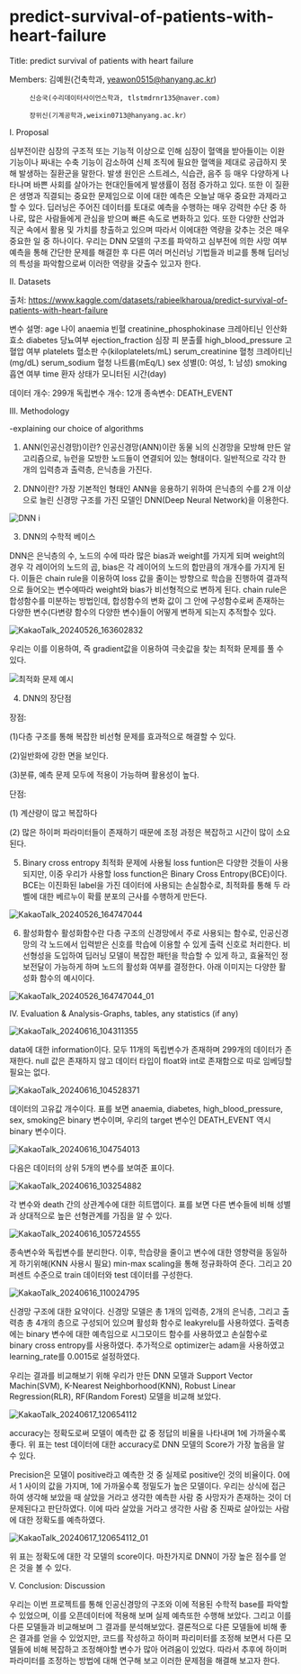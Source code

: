 # predict-survival-of-patients-with-heart-failure
Title: predict survival of patients with heart failure

Members: 김예원(건축학과, yeawon0515@hanyang.ac.kr)

         신승국(수리데이터사이언스학과, tlstmdrnr135@naver.com)
         
         장위신(기계공학과,weixin0713@hanyang.ac.kr）
         
I. Proposal 

심부전이란 심장의 구조적 또는 기능적 이상으로 인해 심장이 혈액을 받아들이는 이완 기능이나 짜내는 수축 기능이 감소하여 신체 조직에 필요한 혈액을 제대로 공급하지 못해 발생하는 질환군을 말한다. 발생 원인은 스트레스, 식습관, 음주 등 매우 다양하게 나타나며 바쁜 사회를 살아가는 현대인들에게 발생률이 점점 증가하고 있다. 또한 이 질환은 생명과 직결되는 중요한 문제임으로 이에 대한 예측은 오늘날 매우 중요한 과제라고 할 수 있다. 
딥러닝은 주어진 데이터를 토대로 예측을 수행하는 매우 강력한 수단 중 하나로, 많은 사람들에게 관심을 받으며 빠른 속도로 변화하고 있다. 또한 다양한 산업과 직군 속에서 활용 및 가치를 창출하고 있으며 따라서 이에대한 역량을 갖추는 것은 매우 중요한 일 중 하나이다. 우리는 DNN 모델의 구조를 파악하고 심부전에 의한 사망 여부 예측을 통해 간단한 문제를 해결한 후 다른 여러 머신러닝 기법들과 비교를 통해 딥러닝의 특성을 파악함으로써 이러한 역량을 갖출수 있고자 한다.



II. Datasets

출처: https://www.kaggle.com/datasets/rabieelkharoua/predict-survival-of-patients-with-heart-failure

변수 설명:
    age 나이
    anaemia 빈혈
    creatinine_phosphokinase 크레아티닌 인산화효소
    diabetes 당뇨여부
    ejection_fraction 심장 피 분출률
    high_blood_pressure 고혈압 여부
    platelets 혈소판 수(kiloplatelets/mL)
    serum_creatinine 혈청 크레아티닌(mg/dL)
    serum_sodium 혈청 나트륨(mEq/L)
    sex 성별(0: 여성, 1: 남성)
    smoking 흡연 여부
    time 환자 상태가 모니터된 시간(day)

데이터 개수: 299개
독립변수 개수: 12개
종속변수: DEATH_EVENT



III. Methodology

-explaining our choice of algorithms

1. ANN(인공신경망)이란?
인공신경망(ANN)이란 동물 뇌의 신경망을 모방해 만든 알고리즘으로, 뉴런을 모방한 노드들이 연결되어 있는 형태이다. 일반적으로 각각 한 개의 입력층과 출력층, 은닉층을 가진다.


2. DNN이란?
가장 기본적인 형태인 ANN을 응용하기 위하여 은닉층의 수를 2개 이상으로 늘린 신경망 구조를 가진 모델인 DNN(Deep Neural Network)을 이용한다.

![DNN i](https://github.com/kimyeawon/predict-survival-of-patients-with-heart-failure/assets/168324887/74c5fffd-904b-4780-9dc7-c88548cfb778)


3. DNN의 수학적 베이스

DNN은 은닉층의 수, 노드의 수에 따라 많은 bias과 weight를 가지게 되며 weight의 경우 각 레이어의 노드의 곱, bias은 각 레이어의 노드의 합만큼의 개개수를 가지게 된다. 이들은 chain rule을 이용하여 loss 값을 줄이는 방향으로 학습을 진행하여 결과적으로 들어오는 변수에따라 weight와 bias가 비선형적으로 변하게 된다.
chain rule은 합성함수를 미분하는 방법인데, 합성함수의 변화 값이 그 안에 구성함수로써 존재하는 다양한 변수(다변량 함수의 다양한 변수)들이 어떻게 변하게 되는지 추적할수 있다.

![KakaoTalk_20240526_163602832](https://github.com/kimyeawon/predict-survival-of-patients-with-heart-failure/assets/168324887/d29193dc-a26e-4a2b-b477-891173c8fc93)

우리는 이를 이용하여, 즉 gradient값을 이용하여 극솟값을 찾는 최적화 문제를 풀 수 있다.

![최적화 문제 예시](https://github.com/kimyeawon/predict-survival-of-patients-with-heart-failure/assets/168324887/88fb2d3a-a69c-4c3d-b860-188f1c866aab)



4. DNN의 장단점

장점:

(1)다층 구조를 통해 복잡한 비선형 문제를 효과적으로 해결할 수 있다.

(2)일반화에 강한 면을 보인다.

(3)분류, 예측 문제 모두에 적용이 가능하며 활용성이 높다.

단점:

(1) 계산량이 많고 복잡하다

(2) 많은 하이퍼 파라미터들이 존재하기 때문에 조정 과정은 복잡하고 시간이 많이 소요된다.



5. Binary cross entropy
최적화 문제에 사용될 loss funtion은 다양한 것들이 사용되지만, 이중 우리가 사용할 loss function은 Binary Cross Entropy(BCE)이다. BCE는 이진화된 label을 가진 데이터에 사용되는 손실함수로, 최적화를 통해 두 라벨에 대한 베르누이 확률 분포의 근사를 수행하게 만든다.

![KakaoTalk_20240526_164747044](https://github.com/kimyeawon/predict-survival-of-patients-with-heart-failure/assets/168324887/43ed4952-64d3-46d2-b76f-e354cb795121)

6. 활성화함수
활성화함수란 다층 구조의 신경망에서 주로 사용되는 함수로, 인공신경망의 각 노드에서 입력받은 신호를 학습에 이용할 수 있게 출력 신호로 처리한다. 비선형성을 도입하여 딥러닝 모델이 복잡한 패턴을 학습할 수 있게 하고, 효율적인 정보전달이 가능하게 하며 노드의 활성화 여부를 결정한다. 아래 이미지는 다양한 활성화 함수의 예시이다.

![KakaoTalk_20240526_164747044_01](https://github.com/kimyeawon/predict-survival-of-patients-with-heart-failure/assets/168324887/3e66eaf5-bc43-4160-91af-15e4484e2088)



IV. Evaluation & Analysis-Graphs, tables, any statistics (if any)


![KakaoTalk_20240616_104311355](https://github.com/kimyeawon/predict-survival-of-patients-with-heart-failure/assets/168324887/41aa17c7-fccb-4fc8-a81d-96a776e0610e)

data에 대한 information이다. 모두 11개의 독립변수가 존재하며 299개의 데이터가 존재한다. null 값은 존재하지 않고 데이터 타입이 float와 int로 존재함으로 따로 임베딩할 필요는 없다.

![KakaoTalk_20240616_104528371](https://github.com/kimyeawon/predict-survival-of-patients-with-heart-failure/assets/168324887/6f0e7d3f-8633-4ed9-8a9a-7315f601ef40)

데이터의 고유값 개수이다. 표를 보면 anaemia, diabetes, high_blood_pressure, sex, smoking은 binary 변수이며, 우리의 target 변수인 DEATH_EVENT 역시 binary 변수이다.

![KakaoTalk_20240616_104754013](https://github.com/kimyeawon/predict-survival-of-patients-with-heart-failure/assets/168324887/0efdd367-1cf3-4dcc-a53a-d71071e54b70)

다음은 데이터의 상위 5개의 변수를 보여준 표이다.

![KakaoTalk_20240616_103254882](https://github.com/kimyeawon/predict-survival-of-patients-with-heart-failure/assets/168324887/7433d075-8d5b-4c75-b08b-e6c707dc261a)

각 변수와 death 간의 상관계수에 대한 히트맵이다. 표를 보면 다른 변수들에 비해 성별과 상대적으로 높은 선형관계를 가짐을 알 수 있다.

![KakaoTalk_20240616_105724555](https://github.com/kimyeawon/predict-survival-of-patients-with-heart-failure/assets/168324887/4d7e364a-dcf2-45b6-ac01-17406ac076b6)

종속변수와 독립변수를 분리한다. 이후, 학습량을 줄이고 변수에 대한 영향력을 동일하게 하기위해(KNN 사용시 필요) min-max scaling을 통해 정규화하여 준다. 그리고 20퍼센트 수준으로 train 데이터와 test 데이터를 구성한다.

![KakaoTalk_20240616_110024795](https://github.com/kimyeawon/predict-survival-of-patients-with-heart-failure/assets/168324887/4d6db861-037a-4c96-975e-da02b1d5935e)

신경망 구조에 대한 요약이다.
신경망 모델은 총 1개의 입력층, 2개의 은닉층, 그리고 출력층 총 4개의 층으로 구성되어 있으며 활성화 함수로 leakyrelu를 사용하였다. 출력층에는 binary 변수에 대한 예측임으로 시그모이드 함수를 사용하였고 손실함수로 binary cross entropy를 사용하였다.
추가적으로 optimizer는 adam을 사용하였고 learning_rate를 0.0015로 설정하였다.


우리는 결과를 비교해보기 위해 우리가 만든 DNN 모델과 Support Vector Machin(SVM), K-Nearest Neighborhood(KNN), Robust Linear Regression(RLR), RF(Random Forest) 모델을 비교해 보았다. 

![KakaoTalk_20240617_120654112](https://github.com/kimyeawon/predict-survival-of-patients-with-heart-failure/assets/168324887/8f36e6b7-a112-4721-9033-69bf85a0f237)

accuracy는 정확도로써 모델이 예측한 값 중 정답의 비율을 나타내며 1에 가까울수록 좋다. 위 표는 test 데이터에 대한 accuracy로 DNN 모델의 Score가 가장 높음을 알 수 있다.

Precision은 모델이 positive라고 예측한 것 중 실제로 positive인 것의 비율이다. 0에서 1 사이의 값을 가지며, 1에 가까울수록 정밀도가 높은 모델이다. 우리는 상식에 접근하여 생각해 보았을 때 살았을 거라고 생각한 예측한 사람 중 사망자가 존재하는 것이 더 문제된다고 판단하였다. 이에 따라 살았을 거라고 생각한 사람 중 진짜로 살아있는 사람에 대한 정확도를 예측하였다.

![KakaoTalk_20240617_120654112_01](https://github.com/kimyeawon/predict-survival-of-patients-with-heart-failure/assets/168324887/37669749-a0d4-4c6c-8d0f-a127e3fcc968)

위 표는 정확도에 대한 각 모델의 score이다. 마찬가지로 DNN이 가장 높은 점수를 얻은 것을 볼 수 있다.



V. Conclusion: Discussion

우리는 이번 프로젝트를 통해 인공신경망의 구조와 이에 적용된 수학적 base를 파악할 수 있었으며, 이를 오픈데이터에 적용해 보며 실제 예측또한 수행해 보았다. 그리고 이를 다른 모델들과 비교해보며 그 결과를 분석해보았다. 결론적으로 다른 모델들에 비해 좋은 결과를 얻을 수 있었지만, 코드를 작성하고 하이퍼 파리미터를 조정해 보면서 다른 모델들에 비해 복잡하고 조정해야할 변수가 많아 어려움이 있었다. 따라서 추후에 하이퍼 파라미터를 조정하는 방법에 대해 연구해 보고 이러한 문제점을 해결해 보고자 한다.
